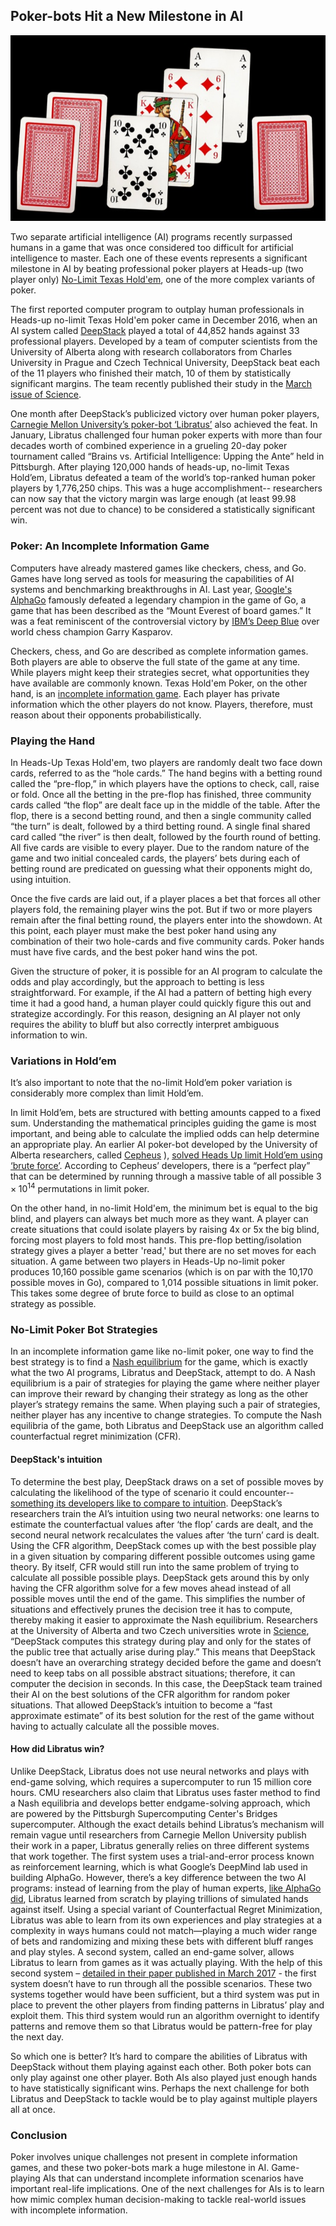 ## Poker-bots Hit a New Milestone in AI

<center>
  <img src="src-poker-bots/cards.jpg" />
</center>

Two separate artificial intelligence (AI) programs recently surpassed humans in a game that was once considered too difficult for artificial intelligence to master. Each one of these events represents a significant milestone in AI by beating professional poker players at Heads-up (two player only) [No-Limit Texas Hold'em](https://www.partypoker.com/how-to-play/school/heads-up.html), one of the more complex variants of poker.
 
The first reported computer program to outplay human professionals in Heads-up no-limit Texas Hold'em poker came in December 2016, when an AI system called [DeepStack](http://www.sciencemag.org/news/2017/03/artificial-intelligence-goes-deep-beat-humans-poker) played a total of 44,852 hands against 33 professional players. Developed by a team of computer scientists from the University of Alberta along with research collaborators from Charles University in Prague and Czech Technical University, DeepStack beat each of the 11 players who finished their match, 10 of them by statistically significant margins. The team recently published their study in the [March issue of Science](http://science.sciencemag.org/content/early/2017/03/01/science.aam6960).
 
One month after DeepStack’s publicized victory over human poker players, [Carnegie Mellon University’s poker-bot ‘Libratus’](https://www.cmu.edu/news/stories/archives/2017/january/AI-beats-poker-pros.html) also achieved the feat. In January, Libratus challenged four human poker experts with more than four decades worth of combined experience in a grueling 20-day poker tournament called “Brains vs. Artificial Intelligence: Upping the Ante” held in Pittsburgh. After playing 120,000 hands of heads-up, no-limit Texas Hold’em, Libratus defeated a team of the world’s top-ranked human poker players by 1,776,250 chips. This was a huge accomplishment-- researchers can now say that the victory margin was large enough (at least 99.98 percent was not due to chance) to be considered a statistically significant win.

### Poker: An Incomplete Information Game

Computers have already mastered games like checkers, chess, and Go. Games have long served as tools for measuring the capabilities of AI systems and benchmarking breakthroughs in AI. Last year, [Google's AlphaGo](https://www.theatlantic.com/technology/archive/2016/03/the-invisible-opponent/475611/) famously defeated a legendary champion in the game of Go, a game that has been described as the “Mount Everest of board games.” It was a feat reminiscent of the controversial victory by [IBM’s Deep Blue](https://en.wikipedia.org/wiki/Deep_Blue_versus_Garry_Kasparov) over world chess champion Garry Kasparov.

Checkers, chess, and Go are described as complete information games. Both players are able to observe the full state of the game at any time. While players might keep their strategies secret, what opportunities they have available are commonly known. Texas Hold'em Poker, on the other hand, is an [incomplete information game](https://www.cs.cmu.edu/~sandholm/Solving%20games.Science-2015.pdf). Each player has private information which the other players do not know. Players, therefore, must reason about their opponents probabilistically.

### Playing the Hand
 
In Heads-Up Texas Hold'em, two players are randomly dealt two face down cards, referred to as the “hole cards.” The hand begins with a betting round called the “pre-flop,” in which players have the options to check, call, raise or fold. Once all the betting in the pre-flop has finished, three community cards called “the flop” are dealt face up in the middle of the table. After the flop, there is a second betting round, and then a single community called “the turn” is dealt, followed by a third betting round. A single final shared card called “the river” is then dealt, followed by the fourth round of betting. All five cards are visible to every player.  Due to the random nature of the game and two initial concealed cards, the players’ bets during each of betting round are predicated on guessing what their opponents might do, using intuition.
 
Once the five cards are laid out, if a player places a bet that forces all other players fold, the remaining player wins the pot. But if two or more players remain after the final betting round, the players enter into the showdown. At this point, each player must make the best poker hand using any combination of their two hole-cards and five community cards. Poker hands must have five cards, and the best poker hand wins the pot.
 
Given the structure of poker, it is possible for an AI program to calculate the odds and play accordingly, but the approach to betting is less straightforward. For example, if the AI had a pattern of betting high every time it had a good hand, a human player could quickly figure this out and strategize accordingly. For this reason, designing an AI player not only requires the ability to bluff but also correctly interpret ambiguous information to win.
 
### Variations in Hold’em

It’s also important to note that the no-limit Hold’em poker variation is considerably more complex than limit Hold’em. 

In limit Hold’em, bets are structured with betting amounts capped to a fixed sum. Understanding the mathematical principles guiding the game is most important, and being able to calculate the implied odds can help determine an appropriate play. An earlier AI poker-bot developed by the University of Alberta researchers, called [Cepheus](http://poker.srv.ualberta.ca/about) 
), [solved Heads Up limit Hold’em using ‘brute force’](http://science.sciencemag.org/content/347/6218/145). According to Cepheus’ developers, there is a “perfect play” that can be determined by running through a massive table of all possible $3 \times 10^{14}$ permutations in limit poker. 

On the other hand, in no-limit Hold'em, the minimum bet is equal to the big blind, and players can always bet much more as they want. A player can create situations that could isolate players by raising 4x or 5x the big blind, forcing most players to fold most hands. This pre-flop betting/isolation strategy gives a player a better 'read,' but there are no set moves for each situation. A game between two players in Heads-Up no-limit poker produces 10,160 possible game scenarios (which is on par with the 10,170 possible moves in Go), compared to 1,014 possible situations in limit poker. This takes some degree of brute force to build as close to an optimal strategy as possible.  
 
### No-Limit Poker Bot Strategies
 
In an incomplete information game like no-limit poker, one way to find the best strategy is to find a [Nash equilibrium](https://en.wikipedia.org/wiki/Nash_equilibrium) for the game, which is exactly what the two AI programs, Libratus and DeepStack, attempt to do. A Nash equilibrium is a pair of strategies for playing the game where neither player can improve their reward by changing their strategy as long as the other player’s strategy remains the same.  When playing such a pair of strategies, neither player has any incentive to change strategies.  To compute the Nash equilibria of the game, both Libratus and DeepStack use an algorithm called counterfactual regret minimization (CFR).

#### DeepStack's intuition

To determine the best play, DeepStack draws on a set of possible moves by calculating the likelihood of the type of scenario it could encounter-- [something its developers like to compare to intuition](https://arxiv.org/pdf/1701.01724v1.pdf). DeepStack’s researchers train the AI’s intuition using two neural networks: one learns to estimate the counterfactual values after ‘the flop’ cards are dealt, and the second neural network recalculates the values after ‘the turn’ card is dealt. Using the CFR algorithm, DeepStack comes up with the best possible play in a given situation by comparing different possible outcomes using game theory. By itself, CFR would still run into the same problem of trying to calculate all possible possible plays. DeepStack gets around this by only having the CFR algorithm solve for a few moves ahead instead of all possible moves until the end of the game. This simplifies the number of situations and effectively prunes the decision tree it has to compute, thereby making it easier to approximate the Nash equilibrium. Researchers at the University of Alberta and two Czech universities wrote in [Science](https://arxiv.org/pdf/1701.01724.pdf), “DeepStack computes this strategy during play and only for the states of the public tree that actually arise during play.” This means that DeepStack doesn’t have an overarching strategy decided before the game and doesn’t need to keep tabs on all possible abstract situations; therefore, it can computer the decision in seconds. In this case, the DeepStack team trained their AI on the best solutions of the CFR algorithm for random poker situations. That allowed DeepStack’s intuition to become a “fast approximate estimate” of its best solution for the rest of the game without having to actually calculate all the possible moves.

#### How did Libratus win?

Unlike DeepStack, Libratus does not use neural networks and plays with end-game solving, which requires a supercomputer to run 15 million core hours. CMU researchers also claim that Libratus uses faster method to find a Nash equilibria and develops better endgame-solving approach, which are powered by the Pittsburgh Supercomputing Center's Bridges supercomputer. Although the exact details behind Libratus’s mechanism will remain vague until researchers from Carnegie Mellon University publish their work in a paper, Libratus generally relies on three different systems that work together. The first system uses a trial-and-error process known as reinforcement learning, which is what Google’s DeepMind lab used in building AlphaGo. However, there’s a key difference between the two AI programs: instead of learning from the play of human experts, [like AlphaGo did](https://blog.google/topics/machine-learning/alphago-machine-learning-game-go/), Libratus learned from scratch by playing trillions of simulated hands against itself. Using a special variant of Counterfactual Regret Minimization, Libratus was able to learn from its own experiences and play strategies at a complexity in ways humans could not match—playing a much wider range of bets and randomizing and mixing these bets with different bluff ranges and play styles. A second system, called an end-game solver, allows Libratus to learn from games as it was actually playing. With the help of this second system – [detailed in their paper published in March 2017](http://www.cs.cmu.edu/~noamb/papers/17-AAAI-Refinement.pdf) - the first system doesn’t have to run through all the possible scenarios. These two systems together would have been sufficient, but a third system was put in place to prevent the other players from finding patterns in Libratus’ play and exploit them. This third system would run an algorithm overnight to identify patterns and remove them so that Libratus would be pattern-free for play the next day.

So which one is better? It’s hard to compare the abilities of Libratus with DeepStack without them playing against each other. Both poker bots can only play against one other player. Both AIs also played just enough hands to have statistically significant wins. Perhaps the next challenge for both Libratus and DeepStack to tackle would be to play against multiple players all at once. 

### Conclusion

Poker involves unique challenges not present in complete information games, and these two poker-bots mark a huge milestone in AI. Game-playing AIs that can understand incomplete information scenarios have important real-life implications. One of the next challenges for AIs is to learn how mimic complex human decision-making to tackle real-world issues with incomplete information.
